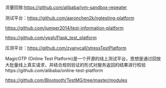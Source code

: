 流量回放:https://github.com/alibaba/jvm-sandbox-repeater

测试平台：https://github.com/aaronchen2k/ngtesting-platform

https://github.com/jumper2014/test-information-platform

https://github.com/ypsh/Flask_test_platform

压测平台：https://github.com/zyanycall/stressTestPlatform

MagicOTP (Online Test Platform)是一个开源的线上测试平台，思想是通过回放大批量线上真实请求，并结合规则验证的形式对服务返回的结果进行校验https://github.com/alibaba/online-test-platform



https://github.com/Blootooth/TestMG/tree/master/modules